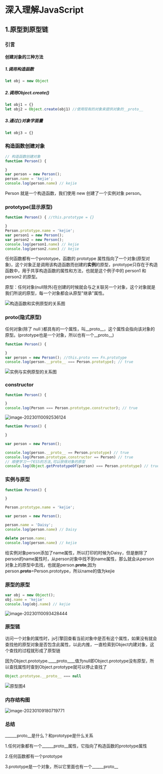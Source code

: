 # 深入理解JavaScript

## 1.原型到原型链

### 引言

#### 创建对象的三种方法

##### 1.调用构造函数

```js
let obj = new Object
```

##### 2.调用Object.create()

```js
let obj1 = {}
let obj2 = Object.create(obj1) //使用现有的对象来提供对象的__proto__
```

##### 3.通过{}对象字面量

```js
let obj3 = {}
```



### 构造函数创建对象

```js
// 构造函数创建对象
function Person() {

}
var person = new Person();
person.name = 'kejie';
console.log(person.name) // kejie
```

Person 就是一个构造函数，我们使用 new 创建了一个实例对象 person。



### prototype(显示原型)

```js
function Person() { //this.prototype = {}

}
Person.prototype.name = 'kejie';
var person1 = new Person();
var person2 = new Person();
console.log(person1.name) // kejie
console.log(person2.name) // kejie
```

任何函数都有一个prototype，函数的 prototype 属性指向了一个对象(原型对象)，这个对象正是调用该构造函数而创建的**实例**的原型，prototype只存在于构造函数中，用于共享构造函数的属性和方法，也就是这个例子中的 person1 和 person2 的原型。

原型：任何对象(null除外)在创建的时候就会与之关联另一个对象，这个对象就是我们所说的原型，每一个对象都会从原型"继承"属性。

![构造函数和实例原型的关系图](C:\Users\chuandonghuang\Desktop\笔记\前端\huangchuandong\JavaScript\image\原型图1.png)

###  __proto__(隐式原型)

任何对象(除了 null )都具有的一个属性，叫__proto__，这个属性会指向该对象的原型。(prototype也是一个对象，所以也有一个__proto__)

```js
function Person() {

}
var person = new Person(); //this.proto === Fn.prototype
console.log(person.__proto__ === Person.prototype); // true
```

![实例与实例原型的关系图](C:\Users\chuandonghuang\Desktop\笔记\前端\huangchuandong\JavaScript\image\原型图2.png)

### constructor

```js
function Person() {

}
console.log(Person === Person.prototype.constructor); // true
```

![image-20230110092536124](C:\Users\chuandonghuang\AppData\Roaming\Typora\typora-user-images\image-20230110092536124.png)

```js
function Person() {

}

var person = new Person();

console.log(person.__proto__ == Person.prototype) // true
console.log(Person.prototype.constructor == Person) // true
// 顺便学习一个ES5的方法,可以获得对象的原型
console.log(Object.getPrototypeOf(person) === Person.prototype) // true
```



### 实例与原型

```js
function Person() {

}

Person.prototype.name = 'kejie';

var person = new Person();

person.name = 'Daisy';
console.log(person.name) // Daisy

delete person.name;
console.log(person.name) // kejie
```

给实例对象person添加了name属性，所以打印的时候为Daisy，但是删除了person的name属性时，从person对象中找不到name属性，那么就会从person对象上的原型中去找，也就是person.____proto____,因为person.__proto__=Person.prototype，所以name的值为kejie



### 原型的原型

```js
var obj = new Object();
obj.name = 'kejie'
console.log(obj.name) // kejie
```

![image-20230110093428444](C:\Users\chuandonghuang\Desktop\笔记\前端\huangchuandong\JavaScript\image\原型图3.png)

### 原型链

访问一个对象的属性时，js引擎回查看当前对象中是否有这个属性，如果没有就会查找他的原型对象是否包含此属性，以此内推，一直检索到Object内建对象，这个查找的过程就形成了原型链

因为Object.prototype.____proto____值为null即Object.prototype没有原型，所以查找属性时查到Object.prototype就可以停止查找了

```js
Object.prototyoe.__proto__ === null
```

![原型图4](C:\Users\chuandonghuang\Desktop\笔记\前端\huangchuandong\JavaScript\image\原型图4.png)

### 内存结构图 

![image-20230109180719771](C:\Users\chuandonghuang\AppData\Roaming\Typora\typora-user-images\image-20230109180719771.png)



### 总结

______proto__是什么？和prototype是什么关系

1.任何对象都有一个______proto__属性，它指向了构造函数的prototype属性

2.任何函数都有一个prototype

3.prototype是一个对象，所以它里面也有一个______proto__
